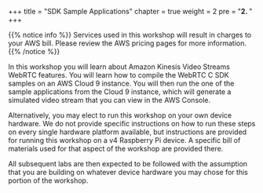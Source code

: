 +++
title = "SDK Sample Applications"
chapter = true
weight = 2
pre = "<b>2. </b>"
+++




{{% notice info %}}
Services used in this workshop will result in charges to your AWS bill.  Please review the AWS pricing pages for more information.
{{% /notice %}}


In this workshop you will learn about Amazon Kinesis Video Streams WebRTC features.  You will learn how to compile the WebRTC C SDK samples on an AWS Cloud 9 instance. You will then run the one of the sample applications from the Cloud 9 instance, which will generate a simulated video stream that you can view in the AWS Console.

Alternatively, you may elect to run this workshop on your own device hardware. We do not provide specific instructions on how to run these steps on every single hardware platform available, but instructions are provided for running this workshop on a v4 Raspberry Pi device. A specific bill of materials used for that aspect of the workshop are provided there.

All subsequent labs are then expected to be followed with the assumption that you are building on whatever device hardware you may chose for this portion of the workshop. 
